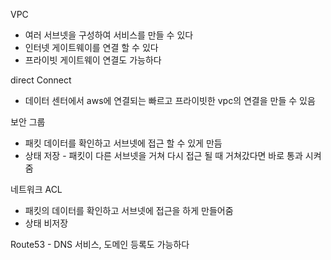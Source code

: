 VPC 
- 여러 서브넷을 구성하여 서비스를 만들 수 있다
- 인터넷 게이트웨이를 연결 할 수 있다
- 프라이빗 게이트웨이 연결도 가능하다

direct Connect
- 데이터 센터에서 aws에 연결되는 빠르고 프라이빗한 vpc의 연결을 만들 수 있음

보안 그룹
- 패킷 데이터를 확인하고 서브넷에 접근 할 수 있게 만듬
- 상태 저장 - 패킷이 다른 서브넷을 거쳐 다시 접근 될 때 거쳐갔다면 바로 통과 시켜줌

네트워크 ACL
- 패킷의 데이터를 확인하고 서브넷에 접근을 하게 만들어줌
- 상태 비저장

Route53 - DNS 서비스, 도메인 등록도 가능하다
